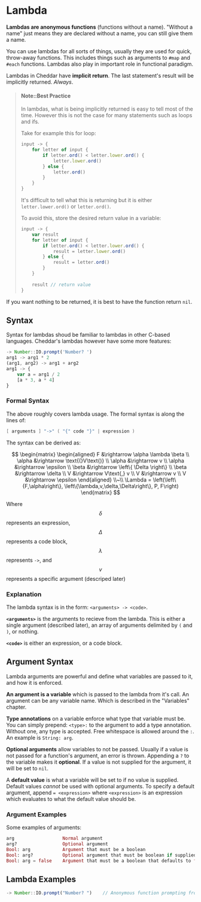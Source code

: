 # Lambda
**Lambdas are anonymous functions** (functions without a name). "Without a name" just means they are declared without a name, you can still give them a name.

You can use lambdas for all sorts of things, usually they are used for quick, throw-away functions. This includes things such as arguments to `#map` and `#each` functions. Lambdas also play in important role in functional paradigm.

Lambdas in Cheddar have **implicit return**. The last statement's result will be implicitly returned. _Always_. 

> #### Note::Best Practice
> In lambdas, what is being implicitly returned is easy to tell most of the time. 
> However this is not the case for many statements such as loops and ifs.
>
> Take for example this for loop:
>
> ```js
> input -> {
>     for letter of input {
>         if letter.ord() < letter.lower.ord() {
>             letter.lower.ord()
>         } else {
>             letter.ord()
>         }
>     }
> }
> ```
> It's difficult to tell what this is returning but it is either `letter.lower.ord()` or `letter.ord()`.
>
> To avoid this, store the desired return value in a variable:
> ```js
> input -> {
>     var result
>     for letter of input {
>         if letter.ord() < letter.lower.ord() {
>             result = letter.lower.ord()
>         } else {
>             result = letter.ord()
>         }
>     }
>     
>     result // return value
> }
> ```

If you want nothing to be returned, it is best to have the function return `nil`.

## Syntax
Syntax for lambdas shoud be familiar to lambdas in other C-based languages. Cheddar's lambdas however have some more features:

```js
-> Number::IO.prompt('Number? ')
arg1 -> arg1 * 2
(arg1, arg2) -> arg1 + arg2
arg1 -> {
    var a = arg1 / 2
    [a * 3, a * 4]
}
```

### Formal Syntax

The above roughly covers lambda usage. The formal syntax is along the lines of:

```c
[ arguments ] "->" ( "{" code "}" | expression )
```

The syntax can be derived as:

$$
\begin{matrix}
\begin{aligned}
F &\rightarrow \alpha \lambda \beta \\
\alpha &\rightarrow \text{(}V\text{)} \\
\alpha &\rightarrow v \\
\alpha &\rightarrow \epsilon \\
\beta &\rightarrow \left\{ \Delta \right\} \\
\beta &\rightarrow \delta \\
V &\rightarrow V\text{,} v \\
V &\rightarrow v \\
V &\rightarrow \epsilon
\end{aligned}
\\~\\
\Lambda = \left(\left\{F,\alpha\right\}, \left\{\lambda,v,\delta,\Delta\right\}, P, F\right)
\end{matrix}
$$

Where $$\delta$$ represents an expression, $$\Delta$$ represents a code block, $$\lambda$$ represents `->`, and $$v$$ represents a specific argument (descriped later)

### Explanation
The lambda syntax is in the form: `<arguments> -> <code>`.

**`<arguments>`** is the arguments to recieve from the lambda. This is either a single argument (described later), an array of arguments delimited by `(` and `)`, or nothing.

**`<code>`** is either an expression, or a code block.

## Argument Syntax
Lambda arguments are powerful and define what variables are passed to it, and how it is enforced. 

**An argument is a variable** which is passed to the lambda from it's call. An argument can be any variable name. Which is described in the "Variables" chapter.

**Type annotations** on a variable enforce what type that variable must be. You can simply prepend: `<type>:` to the argument to add a type annotation. Without one, any type is accepted. Free whitespace is allowed around the `:`. An example is `String: arg`.

**Optional arguments** allow variables to not be passed. Usually if a value is not passed for a function's argument, an error is thrown. Appending a `?` to the variable makes it **optional**. If a value is not supplied for the argument, it will be set to `nil`.

A **default value** is what a variable will be set to if no value is supplied. Default values _cannot_ be used with optional arguments. To specify a default argument, append `= <expression>` where `<expression>` is an expression which evaluates to what the default value should be.

### Argument Examples
Some examples of arguments:

```elixir
arg                  Normal argument
arg?                 Optional argument
Bool: arg            Argument that must be a boolean
Bool: arg?           Optional argument that must be boolean if supplied
Bool: arg = false    Argument that must be a boolean that defaults to false
```

## Lambda Examples

```js
-> Number::IO.prompt("Number? ")    // Anonymous function prompting from user
```